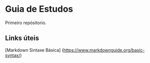 # Guia de Estudos
Primeiro repósitorio.

## Links úteis 
[Markdown Sintaxe Básica] (https://www.markdownguide.org/basic-syntax/)
